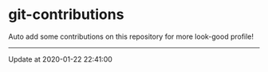 # git-contributions

Auto add some contributions on this repository for more look-good profile!

---

Update at 2020-01-22 22:41:00
